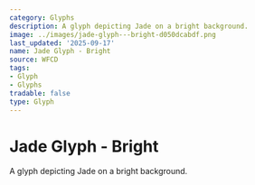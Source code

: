 ```yaml
---
category: Glyphs
description: A glyph depicting Jade on a bright background.
image: ../images/jade-glyph---bright-d050dcabdf.png
last_updated: '2025-09-17'
name: Jade Glyph - Bright
source: WFCD
tags:
- Glyph
- Glyphs
tradable: false
type: Glyph
---
```


# Jade Glyph - Bright

A glyph depicting Jade on a bright background.

